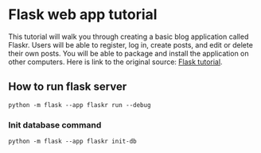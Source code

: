 # Flask web app tutorial

This tutorial will walk you through creating a basic blog application called Flaskr. Users will be able to register, log in, create posts, and edit or delete their own posts. You will be able to package and install the application on other computers. Here is link to the original source: [Flask tutorial](https://flask.palletsprojects.com/en/3.0.x/tutorial/).

## How to run flask server

```
python -m flask --app flaskr run --debug
```

### Init database command
```
python -m flask --app flaskr init-db
```
